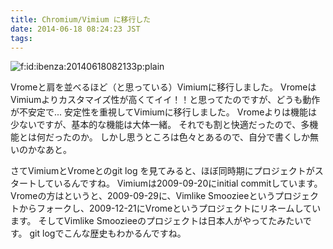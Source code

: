 ```yaml
---
title: Chromium/Vimium に移行した
date: 2014-06-18 08:24:23 JST
tags: 
---
```


<span itemscope itemtype="http://schema.org/Photograph"><img src="/2014/06/18/20140618082133.png" alt="f:id:ibenza:20140618082133p:plain" title="f:id:ibenza:20140618082133p:plain" class="hatena-fotolife" itemprop="image"></span>

Vromeと肩を並べるほど（と思っている）Vimiumに移行しました。
VromeはVimiumよりカスタマイズ性が高くてイイ！！と思ってたのですが、どうも動作が不安定で\.\.\.
安定性を重視してVimiumに移行しました。
Vromeよりは機能は少ないですが、基本的な機能は大体一緒。
それでも割と快適だったので、多機能とは何だったのか。
しかし思うところは色々とあるので、自分で書くしか無いのかなあと。

さてVimiumとVromeとのgit log を見てみると、ほぼ同時期にプロジェクトがスタートしているんですね。
Vimiumは2009\-09\-20にinitial commitしています。
Vromeの方はというと、2009\-09\-29に、Vimlike Smoozieeというプロジェクトからフォークし、2009\-12\-21にVromeというプロジェクトにリネームしています。
そしてVimlike Smoozieeのプロジェクトは日本人がやってたみたいです。
git logでこんな歴史もわかるんですね。

